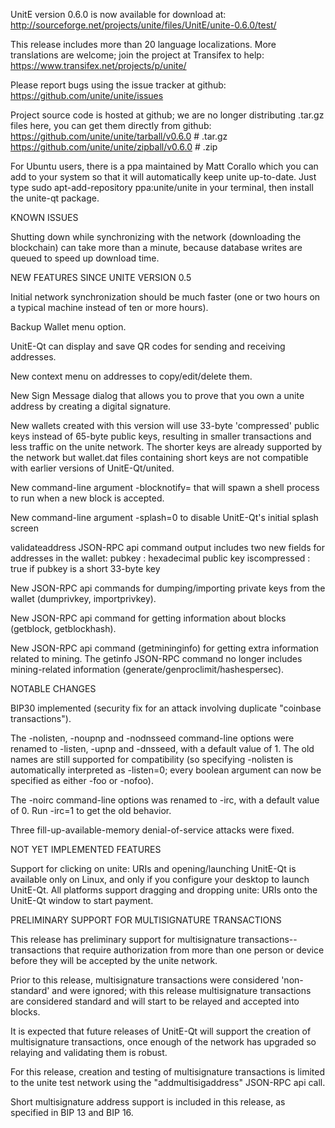 UnitE version 0.6.0 is now available for download at:
http://sourceforge.net/projects/unite/files/UnitE/unite-0.6.0/test/

This release includes more than 20 language localizations.
More translations are welcome; join the
project at Transifex to help:
https://www.transifex.net/projects/p/unite/

Please report bugs using the issue tracker at github:
https://github.com/unite/unite/issues

Project source code is hosted at github; we are no longer
distributing .tar.gz files here, you can get them
directly from github:
https://github.com/unite/unite/tarball/v0.6.0  # .tar.gz
https://github.com/unite/unite/zipball/v0.6.0  # .zip

For Ubuntu users, there is a ppa maintained by Matt Corallo which
you can add to your system so that it will automatically keep
unite up-to-date.  Just type
sudo apt-add-repository ppa:unite/unite
in your terminal, then install the unite-qt package.


KNOWN ISSUES

Shutting down while synchronizing with the network
(downloading the blockchain) can take more than a minute,
because database writes are queued to speed up download
time.


NEW FEATURES SINCE UNITE VERSION 0.5

Initial network synchronization should be much faster
(one or two hours on a typical machine instead of ten or more
hours).

Backup Wallet menu option.

UnitE-Qt can display and save QR codes for sending
and receiving addresses.

New context menu on addresses to copy/edit/delete them.

New Sign Message dialog that allows you to prove that you
own a unite address by creating a digital
signature.

New wallets created with this version will
use 33-byte 'compressed' public keys instead of
65-byte public keys, resulting in smaller
transactions and less traffic on the unite
network. The shorter keys are already supported
by the network but wallet.dat files containing
short keys are not compatible with earlier
versions of UnitE-Qt/united.

New command-line argument -blocknotify=<command>
that will spawn a shell process to run <command>
when a new block is accepted.

New command-line argument -splash=0 to disable
UnitE-Qt's initial splash screen

validateaddress JSON-RPC api command output includes
two new fields for addresses in the wallet:
pubkey : hexadecimal public key
iscompressed : true if pubkey is a short 33-byte key

New JSON-RPC api commands for dumping/importing
private keys from the wallet (dumprivkey, importprivkey).

New JSON-RPC api command for getting information about
blocks (getblock, getblockhash).

New JSON-RPC api command (getmininginfo) for getting
extra information related to mining. The getinfo
JSON-RPC command no longer includes mining-related
information (generate/genproclimit/hashespersec).



NOTABLE CHANGES

BIP30 implemented (security fix for an attack involving
duplicate "coinbase transactions").

The -nolisten, -noupnp and -nodnsseed command-line
options were renamed to -listen, -upnp and -dnsseed,
with a default value of 1. The old names are still
supported for compatibility (so specifying -nolisten
is automatically interpreted as -listen=0; every
boolean argument can now be specified as either
-foo or -nofoo).

The -noirc command-line options was renamed to
-irc, with a default value of 0. Run -irc=1 to
get the old behavior.

Three fill-up-available-memory denial-of-service
attacks were fixed.


NOT YET IMPLEMENTED FEATURES

Support for clicking on unite: URIs and
opening/launching UnitE-Qt is available only on Linux,
and only if you configure your desktop to launch
UnitE-Qt. All platforms support dragging and dropping
unite: URIs onto the UnitE-Qt window to start
payment.


PRELIMINARY SUPPORT FOR MULTISIGNATURE TRANSACTIONS

This release has preliminary support for multisignature
transactions-- transactions that require authorization
from more than one person or device before they
will be accepted by the unite network.

Prior to this release, multisignature transactions
were considered 'non-standard' and were ignored;
with this release multisignature transactions are
considered standard and will start to be relayed
and accepted into blocks.

It is expected that future releases of UnitE-Qt
will support the creation of multisignature transactions,
once enough of the network has upgraded so relaying
and validating them is robust.

For this release, creation and testing of multisignature
transactions is limited to the unite test network using
the "addmultisigaddress" JSON-RPC api call.

Short multisignature address support is included in this
release, as specified in BIP 13 and BIP 16.
